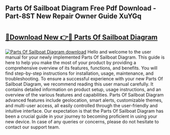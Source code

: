 ## Parts Of Sailboat Diagram Free Pdf Download - Part-8ST New Repair Owner Guide XuYGq

# <h2><a href="http://dfswt09.blite.top/?on=Parts+Of+Sailboat+Diagram">🔗Download New 👉🔴 Parts Of Sailboat Diagram</a></h2>

[![Parts Of Sailboat Diagram download](https://i.imgur.com/lujVjoI.png)](http://dfswt09.blite.top/?on=Parts+Of+Sailboat+Diagram)
Hello and welcome to the user manual for your newly implemented Parts Of Sailboat Diagram. This guide is here to help you make the most of your product by providing a comprehensive overview of its features, functions, and benefits. You will find step-by-step instructions for installation, usage, maintenance, and troubleshooting. To ensure a successful experience with your new Parts Of Sailboat Diagram, we recommend reading this user manual carefully. It contains detailed information on product setup, usage instructions, and an overview of the various features and capabilities. Parts Of Sailboat Diagram advanced features include geolocation, smart alerts, customizable themes, and multi-user access, all easily controlled through the user-friendly and intuitive interface. Our expectation is that the Parts Of Sailboat Diagram has been a crucial guide in your journey to becoming proficient in using your new device. In case of any queries or concerns, please do not hesitate to contact our support team.
